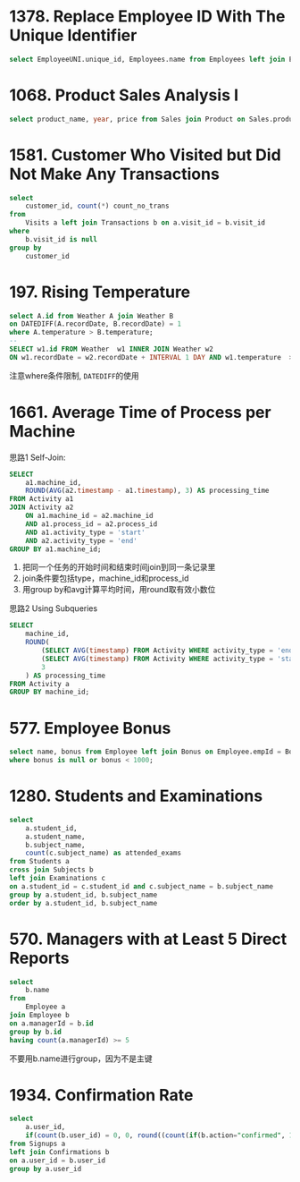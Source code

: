 # 1378. Replace Employee ID With The Unique Identifier

```sql
select EmployeeUNI.unique_id, Employees.name from Employees left join EmployeeUNI on Employees.id = EmployeeUNI.id;
```

# 1068. Product Sales Analysis I

```sql
select product_name, year, price from Sales join Product on Sales.product_id = Product.product_id;
```


# 1581. Customer Who Visited but Did Not Make Any Transactions

```sql
select 
    customer_id, count(*) count_no_trans 
from 
    Visits a left join Transactions b on a.visit_id = b.visit_id
where 
    b.visit_id is null
group by
    customer_id
```

# 197. Rising Temperature

```sql
select A.id from Weather A join Weather B 
on DATEDIFF(A.recordDate, B.recordDate) = 1
where A.temperature > B.temperature;
-- 
SELECT w1.id FROM Weather  w1 INNER JOIN Weather w2 
ON w1.recordDate = w2.recordDate + INTERVAL 1 DAY AND w1.temperature  > w2.temperature 
```
注意where条件限制, `DATEDIFF`的使用


#  1661. Average Time of Process per Machine

思路1 Self-Join:

```sql
SELECT 
    a1.machine_id,
    ROUND(AVG(a2.timestamp - a1.timestamp), 3) AS processing_time
FROM Activity a1
JOIN Activity a2 
    ON a1.machine_id = a2.machine_id 
    AND a1.process_id = a2.process_id
    AND a1.activity_type = 'start' 
    AND a2.activity_type = 'end'
GROUP BY a1.machine_id;
```

1. 把同一个任务的开始时间和结束时间join到同一条记录里
2. join条件要包括type，machine_id和process_id
3. 用group by和avg计算平均时间，用round取有效小数位

思路2 Using Subqueries

```sql
SELECT 
    machine_id,
    ROUND(
        (SELECT AVG(timestamp) FROM Activity WHERE activity_type = 'end' AND machine_id = a.machine_id) -
        (SELECT AVG(timestamp) FROM Activity WHERE activity_type = 'start' AND machine_id = a.machine_id),
        3
    ) AS processing_time
FROM Activity a
GROUP BY machine_id;
```


# 577. Employee Bonus

```sql
select name, bonus from Employee left join Bonus on Employee.empId = Bonus.empId
where bonus is null or bonus < 1000;
```


# 1280. Students and Examinations

```sql
select 
    a.student_id,
    a.student_name,
    b.subject_name,
    count(c.subject_name) as attended_exams
from Students a
cross join Subjects b
left join Examinations c
on a.student_id = c.student_id and c.subject_name = b.subject_name
group by a.student_id, b.subject_name
order by a.student_id, b.subject_name
```


# 570. Managers with at Least 5 Direct Reports

```sql
select 
    b.name
from
    Employee a
join Employee b
on a.managerId = b.id
group by b.id
having count(a.managerId) >= 5
```
不要用b.name进行group，因为不是主键


# 1934. Confirmation Rate
```sql
select 
    a.user_id,
    if(count(b.user_id) = 0, 0, round((count(if(b.action="confirmed", 1, null)))/(count(b.user_id)) ,2)) as confirmation_rate 
from Signups a
left join Confirmations b
on a.user_id = b.user_id
group by a.user_id 
```